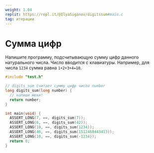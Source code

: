 ```yaml
---
weight: 1.04
replit: https://repl.it/@IlyaSiganov/digitssum#main.c
tag: итерации
---
```


# Сумма цифр

Напишите программу, подсчитывающую сумму цифр данного натурального числа. Число вводится с клавиатуры. Например, для числа `1234` сумма равна `1+2+3+4=10`.

```c
#include "test.h"

// digits_sum считает сумму цифр числа number
long digits_sum(long number) {
  // напиши меня!
  return number;
}

int main(void) {
  ASSERT_LONG(7, ==, digits_sum(7));
  ASSERT_LONG(6, ==, digits_sum(42));
  ASSERT_LONG(10, ==, digits_sum(1234));
  ASSERT_LONG(46, ==, digits_sum(1512468443413));
  ASSERT_LONG(10, ==, digits_sum(-1234));
  return 0;
}
```
